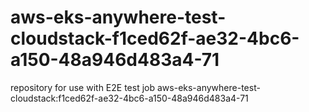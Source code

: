 # aws-eks-anywhere-test-cloudstack-f1ced62f-ae32-4bc6-a150-48a946d483a4-71
repository for use with E2E test job aws-eks-anywhere-test-cloudstack:f1ced62f-ae32-4bc6-a150-48a946d483a4-71
